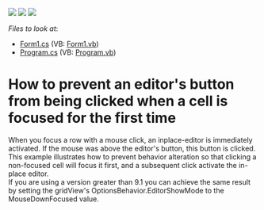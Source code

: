 <!-- default badges list -->
![](https://img.shields.io/endpoint?url=https://codecentral.devexpress.com/api/v1/VersionRange/128630677/13.1.4%2B)
[![](https://img.shields.io/badge/Open_in_DevExpress_Support_Center-FF7200?style=flat-square&logo=DevExpress&logoColor=white)](https://supportcenter.devexpress.com/ticket/details/E385)
[![](https://img.shields.io/badge/📖_How_to_use_DevExpress_Examples-e9f6fc?style=flat-square)](https://docs.devexpress.com/GeneralInformation/403183)
<!-- default badges end -->
<!-- default file list -->
*Files to look at*:

* [Form1.cs](./CS/WindowsApplication4/Form1.cs) (VB: [Form1.vb](./VB/WindowsApplication4/Form1.vb))
* [Program.cs](./CS/WindowsApplication4/Program.cs) (VB: [Program.vb](./VB/WindowsApplication4/Program.vb))
<!-- default file list end -->
# How to prevent an editor's button from being clicked when a cell is focused for the first time


<p>When you focus a row with a mouse click, an inplace-editor is immediately activated. If the mouse was above the editor's button, this button is clicked. This example illustrates how to prevent behavior alteration so that clicking a non-focused cell will focus it first, and a subsequent click activate the in-place editor.<br />
If you are using a version greater than 9.1 you can achieve the same result by setting the gridView's OptionsBehavior.EditorShowMode to the MouseDownFocused value.</p>

<br/>


